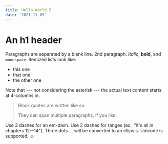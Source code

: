 ```yaml
---
title: Hello World 5
date: '2021-11-05'
---
```


# An h1 header

Paragraphs are separated by a blank line.
2nd paragraph. _Italic_, **bold**, and `monospace`. Itemized lists look like:

-   this one
-   that one
-   the other one

Note that --- not considering the asterisk --- the actual text content starts at 4-columns in.

> Block quotes are
> written like so.
>
> They can span multiple paragraphs,
> if you like.

Use 3 dashes for an em-dash. Use 2 dashes for ranges (ex., "it's all in chapters 12--14"). Three dots ... will be converted to an ellipsis.
Unicode is supported. ☺
